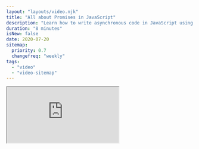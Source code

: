 ```yaml
---
layout: "layouts/video.njk"
title: "All about Promises in JavaScript"
description: "Learn how to write asynchronous code in JavaScript using promises."
duration: "8 minutes"
isNew: false
date: 2020-07-20
sitemap:
  priority: 0.7
  changefreq: "weekly"
tags:
  - "video"
  - "video-sitemap"
---
```


<iframe class="w-full aspect-video mb-5" src="https://www.youtube.com/embed/BvrkobaCVVE" title="All about Promises in JavaScript"></iframe>